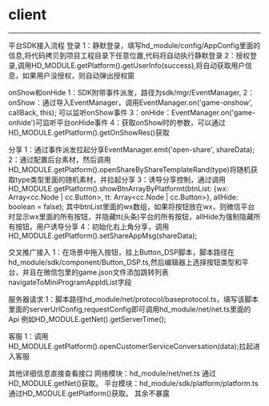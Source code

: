 # client
---
平台SDK接入流程
登录
1：静默登录，填写hd_module/config/AppConfig里面的信息,将代码拷贝到项目工程目录下任意位置,代码将自动执行静默登录
2：授权登录,调用HD_MODULE.getPlatform().getUserInfo(success),将自动获取用户信息，如果用户没授权，则自动弹出授权窗

onShow和onHide
1：SDK附带事件派发，路径为sdk/mgr/EventManager,
2：onShow：通过导入EventManager，调用EventManager.on('game-onshow', callBack, this); 可以监听onShow事件
3：onHide：EventManager.on('game-onhide')可监听平台onHide事件
4：获取onShow时的参数，可以通过HD_MODULE.getPlatform().getOnShowRes()获取

分享
1：通过事件派发拉起分享EventManager.emit('open-share', shareData);
2：通过配置后台素材，然后调用HD_MODULE.getPlatform().openShareByShareTemplateRand(type)将随机获取type类型里面的随机素材，并拉起分享
3：诱导分享控制，通过调用HD_MODULE.getPlatform().showBtnArrayByPlatformt(btnList: {wx: Array<cc.Node | cc.Button>, tt: Array<cc.Node | cc.Button>}, allHide: boolean = false);
其中btnList里面的wx数组，如果将按钮放在wx，则微信平台时显示wx里面的所有按钮，并隐藏tt(头条)平台的所有按钮，allHide为强制隐藏所有按钮，用户诱导分享
4：初始化右上角分享，调用HD_MODULE.getPlatform().setShareAppMsg(shareData);

交叉推广接入
1：在场景中拖入按钮，挂上Button_DSP脚本，脚本路径在hd_module/sdk/component/Button_DSP.ts,然后编辑器上选择按钮类型和平台，并且在微信包里的game.json文件添加跳转列表navigateToMiniProgramAppIdList字段

服务器请求
1：脚本路径hd_module/net/protocol/baseprotocol.ts，填写该脚本里面的serverUrlConfig,requestConfig即可调用hd_module/net/net.ts里面的Api
例如HD_MODULE.getNet().getServerTime();

客服
1：调用HD_MODULE.getPlatform().openCustomerServiceConversation(data);拉起进入客服

其他详细信息直接查看接口
网络模块：hd_module/net/net.ts  通过HD_MODULE.getNet()获取。
平台模块：hd_module/sdk/platform/platform.ts    通过HD_MODULE.getPlatform()获取。
其余不暴露